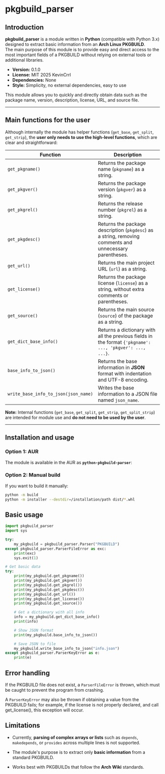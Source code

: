 # pkgbuild_parser

## Introduction

**pkgbuild_parser** is a module written in **Python** (compatible with Python 3.x) designed to extract basic information from an **Arch Linux PKGBUILD**.  
The main purpose of this module is to provide easy and direct access to the most important fields of a PKGBUILD without relying on external tools or additional libraries.  

- **Version:** 0.1.0  
- **License:** MIT 2025 KevinCrrl  
- **Dependencies:** None  
- **Style:** Simplicity, no external dependencies, easy to use  

This module allows you to quickly and directly obtain data such as the package name, version, description, license, URL, and source file.  

---

## Main functions for the user

Although internally the module has helper functions (`get_base`, `get_split`, `get_strip`), the **user only needs to use the high-level functions**, which are clear and straightforward:  

| Function | Description |
|---------|-------------|
| `get_pkgname()` | Returns the package name (`pkgname`) as a string. |
| `get_pkgver()` | Returns the package version (`pkgver`) as a string. |
| `get_pkgrel()` | Returns the release number (`pkgrel`) as a string. |
| `get_pkgdesc()` | Returns the package description (`pkgdesc`) as a string, removing comments and unnecessary parentheses. |
| `get_url()` | Returns the main project URL (`url`) as a string. |
| `get_license()` | Returns the package license (`license`) as a string, without extra comments or parentheses. |
| `get_source()` | Returns the main source (`source`) of the package as a string. |
| `get_dict_base_info()` | Returns a dictionary with all the previous fields in the format `{'pkgname': ..., 'pkgver': ..., ...}`. |
| `base_info_to_json()` | Returns the base information in **JSON** format with indentation and UTF-8 encoding. |
| `write_base_info_to_json(json_name)` | Writes the base information to a JSON file named `json_name`. |

**Note:** Internal functions (`get_base`, `get_split`, `get_strip`, `get_split_strip`) are intended for module use and **do not need to be used by the user**.  

---

## Installation and usage

### Option 1: AUR

The module is available in the AUR as **`python-pkgbuild-parser`**:

### Option 2: Manual build

If you want to build it manually:

```bash
python -m build
python -m installer --destdir=/installation/path dist/*.whl
```

## Basic usage

```python
import pkgbuild_parser
import sys

try:
    my_pkgbuild = pkgbuild_parser.Parser("PKGBUILD")
except pkgbuild_parser.ParserFileError as exc:
    print(exc)
    sys.exit(1)

# Get basic data
try:
    print(my_pkgbuild.get_pkgname())
    print(my_pkgbuild.get_pkgver())
    print(my_pkgbuild.get_pkgrel())
    print(my_pkgbuild.get_pkgdesc())
    print(my_pkgbuild.get_url())
    print(my_pkgbuild.get_license())
    print(my_pkgbuild.get_source())

    # Get a dictionary with all info
    info = my_pkgbuild.get_dict_base_info()
    print(info)

    # Show JSON format
    print(my_pkgbuild.base_info_to_json())

    # Save JSON to file
    my_pkgbuild.write_base_info_to_json("info.json")
except pkgbuild_parser.ParserKeyError as e:
    print(e)
```

## Error handling

If the PKGBUILD file does not exist, a `ParserFileError` is thrown, which must be caught to prevent the program from crashing.

A `ParserKeyError` may also be thrown if obtaining a value from the PKGBUILD fails; for example, if the license is not properly declared, and call get_license(), this exception will occur.

## Limitations

- Currently, **parsing of complex arrays or lists** such as `depends`, `makedepends`, or `provides` across multiple lines is not supported.

- The module's purpose is to extract only **basic information** from a standard PKGBUILD.

- Works best with PKGBUILDs that follow the **Arch Wiki** standards.
